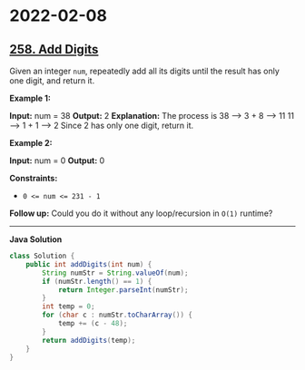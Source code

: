 # 2022-02-08

## [258. Add Digits](https://leetcode.com/problems/add-digits/)

Given an integer `num`, repeatedly add all its digits until the result has only one digit, and return it.

**Example 1:**

**Input:** num = 38
**Output:** 2
**Explanation:** The process is
38 --> 3 + 8 --> 11
11 --> 1 + 1 --> 2
Since 2 has only one digit, return it.

**Example 2:**

**Input:** num = 0
**Output:** 0

**Constraints:**

- `0 <= num <= 231 - 1`

**Follow up:** Could you do it without any loop/recursion in `O(1)` runtime?

---

**Java Solution**

```java
class Solution {
    public int addDigits(int num) {
        String numStr = String.valueOf(num);
        if (numStr.length() == 1) {
            return Integer.parseInt(numStr);
        }
        int temp = 0;
        for (char c : numStr.toCharArray()) {
            temp += (c - 48);
        }
        return addDigits(temp);
    }
}
```
